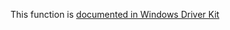 This function is [documented in Windows Driver Kit](https://learn.microsoft.com/en-us/windows-hardware/drivers/ddi/ntifs/nf-ntifs-zwqueryeafile)

